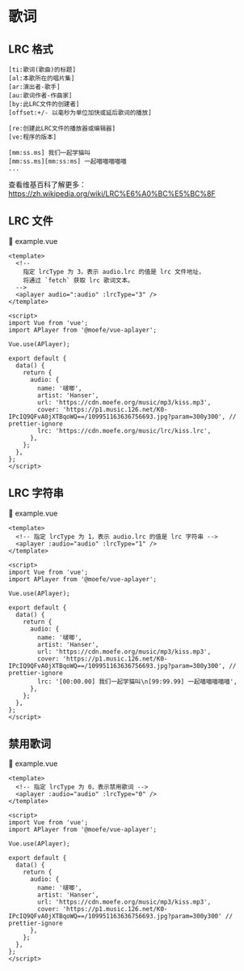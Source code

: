# 歌词

## LRC 格式

```
[ti:歌词(歌曲)的标题]
[al:本歌所在的唱片集]
[ar:演出者-歌手]
[au:歌词作者-作曲家]
[by:此LRC文件的创建者]
[offset:+/- 以毫秒为单位加快或延后歌词的播放]

[re:创建此LRC文件的播放器或编辑器]
[ve:程序的版本]

[mm:ss.ms] 我们一起学猫叫
[mm:ss.ms][mm:ss:ms] 一起喵喵喵喵喵
...
```

查看维基百科了解更多：<https://zh.wikipedia.org/wiki/LRC%E6%A0%BC%E5%BC%8F>

## LRC 文件

<aplayer-lrc lrc="https://cdn.moefe.org/music/lrc/kiss.lrc" :lrcType="3" />

📝 example.vue

```vue
<template>
  <!--
    指定 lrcType 为 3，表示 audio.lrc 的值是 lrc 文件地址，
    将通过 `fetch` 获取 lrc 歌词文本。
  -->
  <aplayer audio=":audio" :lrcType="3" />
</template>

<script>
import Vue from 'vue';
import APlayer from '@moefe/vue-aplayer';

Vue.use(APlayer);

export default {
  data() {
    return {
      audio: {
        name: '啵唧',
        artist: 'Hanser',
        url: 'https://cdn.moefe.org/music/mp3/kiss.mp3',
        cover: 'https://p1.music.126.net/K0-IPcIQ9QFvA0jXTBqoWQ==/109951163636756693.jpg?param=300y300', // prettier-ignore
        lrc: 'https://cdn.moefe.org/music/lrc/kiss.lrc',
      },
    };
  },
};
</script>
```

## LRC 字符串

<aplayer-lrc lrc="[00:00.00] 我们一起学猫叫\n[99:99.99] 一起喵喵喵喵喵" :lrcType="1" />

📝 example.vue

```vue
<template>
  <!-- 指定 lrcType 为 1，表示 audio.lrc 的值是 lrc 字符串 -->
  <aplayer :audio="audio" :lrcType="1" />
</template>

<script>
import Vue from 'vue';
import APlayer from '@moefe/vue-aplayer';

Vue.use(APlayer);

export default {
  data() {
    return {
      audio: {
        name: '啵唧',
        artist: 'Hanser',
        url: 'https://cdn.moefe.org/music/mp3/kiss.mp3',
        cover: 'https://p1.music.126.net/K0-IPcIQ9QFvA0jXTBqoWQ==/109951163636756693.jpg?param=300y300', // prettier-ignore
        lrc: '[00:00.00] 我们一起学猫叫\n[99:99.99] 一起喵喵喵喵喵',
      },
    };
  },
};
</script>
```

## 禁用歌词

<aplayer-lrc :lrcType="0" />

📝 example.vue

```vue
<template>
  <!-- 指定 lrcType 为 0，表示禁用歌词 -->
  <aplayer :audio="audio" :lrcType="0" />
</template>

<script>
import Vue from 'vue';
import APlayer from '@moefe/vue-aplayer';

Vue.use(APlayer);

export default {
  data() {
    return {
      audio: {
        name: '啵唧',
        artist: 'Hanser',
        url: 'https://cdn.moefe.org/music/mp3/kiss.mp3',
        cover: 'https://p1.music.126.net/K0-IPcIQ9QFvA0jXTBqoWQ==/109951163636756693.jpg?param=300y300' // prettier-ignore
      },
    };
  },
};
</script>
```
